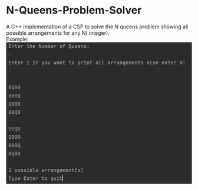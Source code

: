# N-Queens-Problem-Solver
A C++ Implementation of a CSP to solve the N queens problem showing all possible arrangements for any N( integer).<br>
Example:<br>
<img src='nqp.png'>
